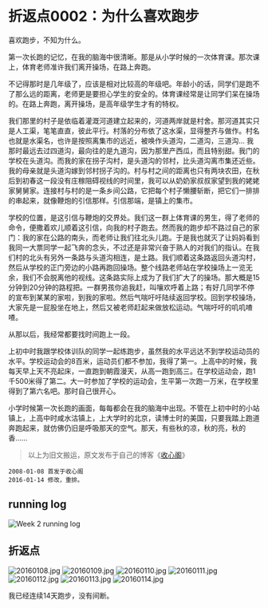 # 折返点0002：为什么喜欢跑步

喜欢跑步，不知为什么。

第一次长跑的记忆，在我的脑海中很清晰。那是从小学时候的一次体育课。那次课上，体育老师准许我们离开操场，在路上奔跑。

不记得那时是几年级了，应该是相对比较高的年级吧。年龄小的话，同学们是跑不了那么远的距离，老师更是要担心学生的安全的。体育课经常是让同学们呆在操场的。在路上奔跑，离开操场，是高年级学生才有的特权。

我们那里的村子是依临着灌溉河道建立起来的，河道两岸就是村舍。那河道其实只是人工渠，笔笔直直，彼此平行。村落的分布依了这水渠，显得整齐与做作。村名也就是水渠名，也许是按照离集市的远近，被唤作头道沟，二道沟，三道沟... 我那时最远去过四道沟，最向往的是九道沟，因为那里产西瓜，而且特别甜。我门的学校在头道沟。而我的家在拐子沟村，是头道沟的邻村，比头道沟离市集还近些。我的母亲就是头道沟嫁到邻村拐子沟的。村与村之间的距离也只有两块农田，在秋后到初春这一段没有庄稼阻碍视线的时间里，我可以从奶奶家叔叔家望到我的姥姥家舅舅家。连接村与村的是一条乡间公路，它把每个村子懒腰斩断，把它们一排排的串起来，就像鞭炮的引信那样。引信那端，是镇上的集市。

学校的位置，是这引信与鞭炮的交界处。我们这一群上体育课的男生，得了老师的命令，便撒着欢儿顺着这引信，向我的村子跑去。然而我的跑步却不路过自己的家门：我的家在公路的南头，而老师让我们往北头儿跑。于是我也就灭了让妈妈看到我同一大票同学一起飞奔的念头，不过还是非常兴奋于熟人的对我们的指认。在我们村的北头有另外一条路与头道沟相连，是土路。我们顺着这条路返回头道沟村，然后从学校的正门旁边的小路再跑回操场。整个线路老师站在学校操场上一览无余，我们不会脱离他的视线。这条路实际上成为了我们扩大了的操场。那大概是15分钟到20分钟的路程把。一群男孩你追我赶，叫嚷欢呼着上路；有好几同学不停的宣布到某某的家啦，到我的家啦。然后气喘吁吁陆续返回学校。回到学校操场，大家先是一屁股坐在地上，然后又被老师赶起来做放松运动。气喘吁吁的叽叽喳喳。

从那以后，我经常都要找时间跑上一段。

上初中时我跟学校体训队的同学一起练跑步，虽然我的水平远达不到学校运动员的水平。学校运动会的8百米，运动员们都不参加，我得了第一。上高中的时候，我每天早上天不亮起床，一直跑到朝霞漫天，从高一跑到高三。在学校运动会，跑1千500米得了第二。大一时参加了学校的运动会，生平第一次跑一万米，在学校里得到了第六名吧。那时自己很开心。

小学时候第一次长跑的画面，每每都会在我的脑海中出现。不管在上初中时的小站镇上，上高中时咸水沽镇上，上大学时的北京，读博士时的美国，只要我踏上跑道奔跑起来，就仿佛仍旧是呼吸那天的空气。那天，有些秋的凉，秋的亮，秋的香……　　

> 以上为旧文搬运，原文发布于自己的博客《[收心阁](http://psychattic.blogspot.com/2008/01/blog-post.html)》

```
2008-01-08 首发于收心阁
2016-01-14 修改，重排。
```

## running log

![Week 2 running log](http://upload-images.jianshu.io/upload_images/118382-3f79fc7f0fa1121f.png?imageMogr2/auto-orient/strip%7CimageView2/2/w/1240)

## 折返点

![20160108.jpg](http://upload-images.jianshu.io/upload_images/118382-f912c4b895793b47.jpg?imageMogr2/auto-orient/strip%7CimageView2/2/w/1240)
![20160109.jpg](http://upload-images.jianshu.io/upload_images/118382-23028999274644e2.jpg?imageMogr2/auto-orient/strip%7CimageView2/2/w/1240)
![20160110.jpg](http://upload-images.jianshu.io/upload_images/118382-bf985fefe68bfd60.jpg?imageMogr2/auto-orient/strip%7CimageView2/2/w/1240)
![20160111.jpg](http://upload-images.jianshu.io/upload_images/118382-62bd3b0abdf9495f.jpg?imageMogr2/auto-orient/strip%7CimageView2/2/w/1240)
![20160112.jpg](http://upload-images.jianshu.io/upload_images/118382-3c379f3875fd3a67.jpg?imageMogr2/auto-orient/strip%7CimageView2/2/w/1240)
![20160113.jpg](http://upload-images.jianshu.io/upload_images/118382-f840ff74c7932ded.jpg?imageMogr2/auto-orient/strip%7CimageView2/2/w/1240)
![20160114.jpg](http://upload-images.jianshu.io/upload_images/118382-17d843d9e732d8b4.jpg?imageMogr2/auto-orient/strip%7CimageView2/2/w/1240)

我已经连续14天跑步，没有间断。